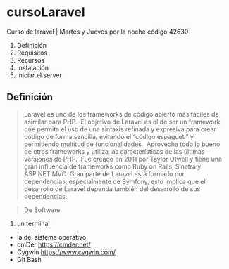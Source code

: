 # cursoLaravel
Curso de laravel | Martes y Jueves por la noche  código 42630

  1. Definición
  2. Requisitos
  3. Recursos
  4. Instalación
  5. Iniciar el server
  
## Definición
> Laravel es uno de los frameworks de código abierto más fáciles de asimilar para PHP.  El objetivo de Laravel es el de ser un framework que permita el uso de una sintaxis refinada y expresiva para crear código de forma sencilla, evitando el “código espagueti” y permitiendo multitud de funcionalidades.  Aprovecha todo lo bueno de otros frameworks y utiliza las características de las últimas versiones de PHP.  Fue creado en 2011 por Taylor Otwell y tiene una gran influencia de frameworks como Ruby on Rails, Sinatra y ASP.NET MVC.
> Gran parte de Laravel está formado por dependencias, especialmente de Symfony, esto implica que el desarrollo de Laravel dependa también del desarrollo de sus dependencias.  


> De Software

1. un terminal
 - la del sistema operativo
 - cmDer https://cmder.net/
 - Cygwin https://www.cygwin.com/
 - Git Bash

